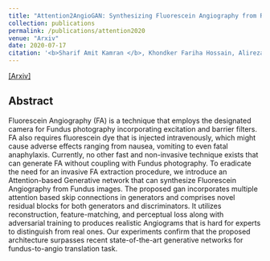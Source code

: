 ```yaml
---
title: "Attention2AngioGAN: Synthesizing Fluorescein Angiography from Retinal Fundus Images using Generative Adversarial Networks"
collection: publications
permalink: /publications/attention2020
venue: "Arxiv"
date: 2020-07-17
citation: '<b>Sharif Amit Kamran </b>, Khondker Fariha Hossain, Alireza Tavakkoli, Stewart Lee Zuckerbrod.'
---
```

[[Arxiv]](https://arxiv.org/abs/2007.09191)

## Abstract
Fluorescein Angiography (FA) is a technique that employs the designated camera for Fundus photography incorporating excitation and barrier filters. FA also requires fluorescein dye that is injected intravenously, which might cause adverse effects ranging from nausea, vomiting to even fatal anaphylaxis. Currently, no other fast and non-invasive technique exists that can generate FA without coupling with Fundus photography. To eradicate the need for an invasive FA extraction procedure, we introduce an Attention-based Generative network that can synthesize Fluorescein Angiography from Fundus images. The proposed gan incorporates multiple attention based skip connections in generators and comprises novel residual blocks for both generators and discriminators. It utilizes reconstruction, feature-matching, and perceptual loss along with adversarial training to produces realistic Angiograms that is hard for experts to distinguish from real ones. Our experiments confirm that the proposed architecture surpasses recent state-of-the-art generative networks for fundus-to-angio translation task.